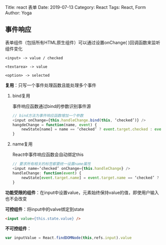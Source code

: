 Title: react 表单
Date: 2019-07-13
Category: React
Tags: React, Form
Author: Yoga

## 事件响应

表单组件（包括所有HTML原生组件）可以通过设置onChange( )回调函数来监听组件变化

`<input> -> value / checked`

`<textarea> -> value`

`<option> -> selected`

**复用**：只写一个事件处理函数且能处理多个事件

1. bind复用

	事件响应函数通过bind的参数识别事件源

	```javascript
	// bind方法为事件响应函数增加一个参数
	<input onChange={this.handleChange.bind(this, ‘checked’)} />
	hangdeChange = function(name, event) {
		newState[name] = name == ‘checked’ ? event.target.checked : event.target.value’
	}
	```

2. name复用

	React中事件响应函数会自动绑定this

	```javascript
	// 要求所有相关的标签都要统一设置name属性
	<input name=‘checked’ onChange={this.handleChange} />
	handleChange: function(event) {
		newState[event.target.name] = event.target.name == ‘checked’ ? event.target.checked : event.target.value;
	}
	```

**功能受限的组件**：在input中设置value，元素始终保持value的值，即使用户输入也不会改变

**可控组件**：将input中的valve绑定到state

```html
<input value={this.state.value} />
```

**不可控组件**：

```javascript
var inputValue = React.findDOMNode(this,refs.input).value
```